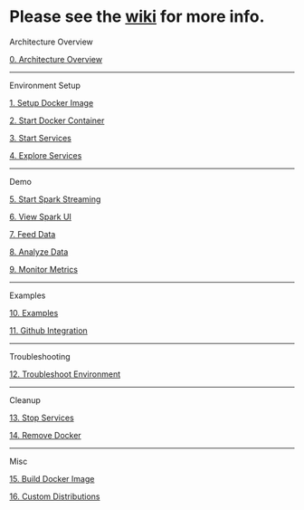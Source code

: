 # Please see the [wiki](https://github.com/fluxcapacitor/pipeline/wiki/) for more info.

Architecture Overview

[0. Architecture Overview](https://github.com/fluxcapacitor/pipeline/wiki/Architecture-Overview)

***
Environment Setup

[1. Setup Docker Image](https://github.com/fluxcapacitor/pipeline/wiki/Setup-Docker-Image)

[2. Start Docker Container](https://github.com/fluxcapacitor/pipeline/wiki/Start-Docker-Container)

[3. Start Services](https://github.com/fluxcapacitor/pipeline/wiki/Start-Services)

[4. Explore Services](https://github.com/fluxcapacitor/pipeline/wiki/Explore-Services)

***
Demo

[5. Start Spark Streaming](https://github.com/fluxcapacitor/pipeline/wiki/Start-Spark-Streaming)

[6. View Spark UI](https://github.com/fluxcapacitor/pipeline/wiki/View-Spark-UI)

[7. Feed Data](https://github.com/fluxcapacitor/pipeline/wiki/Feed-Data)

[8. Analyze Data](https://github.com/fluxcapacitor/pipeline/wiki/Analyze-Data)

[9. Monitor Metrics](https://github.com/fluxcapacitor/pipeline/wiki/Monitor-Metrics)

***
Examples

[10. Examples](https://github.com/fluxcapacitor/pipeline/wiki/Examples)

[11. Github Integration](https://github.com/fluxcapacitor/pipeline/wiki/Github-Integration)

***
Troubleshooting

[12. Troubleshoot Environment](https://github.com/fluxcapacitor/pipeline/wiki/Troubleshoot-Environment)

***
Cleanup

[13. Stop Services](https://github.com/fluxcapacitor/pipeline/wiki/Stop-Services)

[14. Remove Docker](https://github.com/fluxcapacitor/pipeline/wiki/Remove-Docker)

***
Misc

[15. Build Docker Image](https://github.com/fluxcapacitor/pipeline/wiki/Build-Docker-Image)

[16. Custom Distributions](https://github.com/fluxcapacitor/pipeline/wiki/Build-Custom-Distributions)
